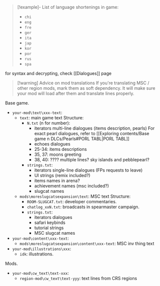 >[!example]- List of language shortenings in game:
>- `chi`
>- `eng`
>- `fre`
>- `ger`
>- `ita`
>- `jap`
>- `kor`
>- `por`
>- `rus`
>- `spa`

for syntax and decrypting, check [[Dialogues]] page

>[!warning] Advice on mod translations 
> If you're translating MSC / other region mods, mark them as soft dependency. It will make sure your mod will load after them and translate lines properly.

Base game.
- `your-mod\text\xxx-text`:
	- `text`: main game text
		Structure:
		- `N.txt` (n for number):
			- iterators multi-line dialogues (items description, pearls)
				For exact pearl dialogues, refer to [[Exploring contents/Base game n DLCs/Pearls#PORL TABL|PORL TABL]]
			- echoes dialogues
			- 25-34: items descriptions
			- 35, 37: moons greeting
			- 38, 40: ???? multiple lines? sky islands and pebblepearl?
		- `strings.txt`: 
			- iterators single-line dialogues (FPs requests to leave)
			- UI strings (remix included?)
			- items names in arena?
			- achievement names (msc included?)
			- slugcat names
	- `mods\moreslugcatsexpansion\text`: MSC text
		Structure:
		- `ROOM-SLUGCAT.txt`: developer commentaries.
		- `chatlog_xxN.txt`: broadcasts in spearmaster campaign.
		- `strings.txt`: 
			- iterators dialogues
			- safari keybinds
			- tutorial strings
			- MSC slugcat names
- `your-mod\content\xxx-text`:
	- `mods\moreslugcatsexpansion\content\xxx-text`: MSC inv thing text
- `your-mod\illustrations\xxx`:
	- `idk`: illustrations.



Mods.
- `your-mod\cw_text\text-xxx`:
	- `region-mod\cw_text\text-yyy`: text lines from CRS regions